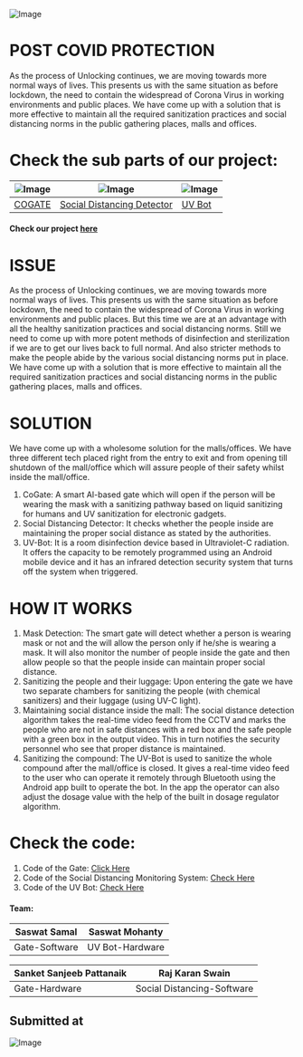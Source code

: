 ![Image](https://github.com/rajkaranswain/hclbetterhealthhackathon/blob/master/images/POST%20COVID%20PROTECTION.png)

# POST COVID PROTECTION
As the process of Unlocking continues, we are moving towards more normal ways of lives. This presents us with the same situation as before lockdown, the need to contain the widespread of Corona Virus in working environments and public places. We have come up with a solution that is more effective to maintain all the required sanitization practices and social distancing norms in the public gathering places, malls and offices.

# Check the sub parts of our project:

![Image](https://github.com/rajkaranswain/hclbetterhealthhackathon/blob/master/images/cogate.png) | ![Image](https://github.com/rajkaranswain/hclbetterhealthhackathon/blob/master/images/social.png) | ![Image](https://github.com/rajkaranswain/hclbetterhealthhackathon/blob/master/images/bot.png)
------------ | ------------- | -------------
[COGATE](https://github.com/PIYSocial-India/hclbetterhealthhackathon/tree/gate) | [Social Distancing Detector](https://github.com/PIYSocial-India/hclbetterhealthhackathon/tree/crowddetection) | [UV Bot](https://github.com/PIYSocial-India/hclbetterhealthhackathon/tree/UVbot)

#### Check our project [here](https://hclbetterhealth-platform.bemyapp.com/#/projects/5f3743fc8e6d47001b490fae)
# ISSUE

As the process of Unlocking continues, we are moving towards more normal ways of lives. This presents us with the same situation as before lockdown, the need to contain the widespread of Corona Virus in working environments and public places. But this time we are at an advantage with all the healthy sanitization practices and social distancing norms.  Still we need to come up with more potent methods of disinfection and sterilization if we are to get our lives back to full normal. And also stricter methods to make the people abide by the various social distancing norms put in place. We have come up with a solution that is more effective to maintain all the required sanitization practices and social distancing norms in the public gathering places, malls and offices.

# SOLUTION

We have come up with a wholesome solution for the malls/offices. We have three different tech placed right from the entry to exit and from opening till shutdown of the mall/office which will assure people of their safety whilst inside the mall/office. 
1.	CoGate: A smart AI-based gate which will open if the person will be wearing the mask with a sanitizing pathway based on liquid sanitizing for humans and UV sanitization for electronic gadgets.
2.	Social Distancing Detector: It checks whether the people inside are maintaining the proper social distance as stated by the authorities.
3.	UV-Bot: It is a room disinfection device based in Ultraviolet-C radiation. It offers the capacity to be remotely programmed using an Android mobile device and it has an infrared detection security system that turns off the system when triggered.

# HOW IT WORKS
1.	Mask Detection: The smart gate will detect whether a person is wearing mask or not and the will allow the person only if he/she is wearing a mask. It will also monitor the number of people inside the gate and then allow people so that the people inside can maintain proper social distance.
2.	Sanitizing the people and their luggage: Upon entering the gate we have two separate chambers for sanitizing the people (with chemical sanitizers) and their luggage (using UV-C light).
3.	Maintaining social distance inside the mall: The social distance detection algorithm takes the real-time video feed from the CCTV and marks the people who are not in safe distances with a red box and the safe people with a green box in the output video. This in turn notifies the security personnel who see that proper distance is maintained.
4.	Sanitizing the compound: The UV-Bot is used to sanitize the whole compound after the mall/office is closed. It gives a real-time video feed to the user who can operate it remotely through Bluetooth using the Android app built to operate the bot. In the app the operator can also adjust the dosage value with the help of the built in dosage regulator algorithm. 

# Check the code:
1. Code of the Gate: [Click Here](https://github.com/PIYSocial-India/hclbetterhealthhackathon/tree/gate)
2. Code of the Social Distancing Monitoring System: [Check Here](https://github.com/PIYSocial-India/hclbetterhealthhackathon/tree/crowddetection)
3. Code of the UV Bot: [Check Here](https://github.com/PIYSocial-India/hclbetterhealthhackathon/tree/UVbot)

#### Team: 

Saswat Samal | Saswat Mohanty
------------ | -------------
Gate-Software | UV Bot-Hardware

Sanket Sanjeeb Pattanaik | Raj Karan Swain
------------ | -------------
Gate-Hardware | Social Distancing-Software

## Submitted at
![Image](https://res.cloudinary.com/ideation/image/upload/w_1920,c_fit,q_auto,f_auto,dpr_auto/clwsjzcwr5jo1wm5kngg)
